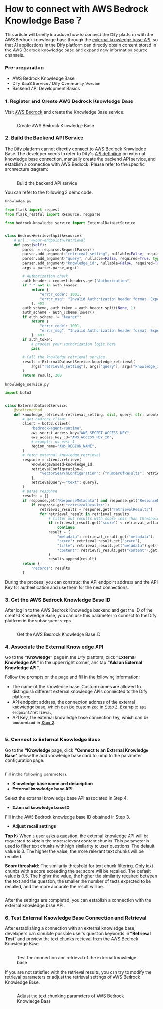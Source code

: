 # How to connect with AWS Bedrock Knowledge Base？

This article will briefly introduce how to connect the Dify platform with the AWS Bedrock knowledge base through the [external knowledge base API](https://docs.dify.ai/guides/knowledge-base/external-knowledge-api-documentation), so that AI applications in the Dify platform can directly obtain content stored in the AWS Bedrock knowledge base and expand new information source channels.

### Pre-preparation

* AWS Bedrock Knowledge Base
* Dify SaaS Service / Dify Community Version
* Backend API Development Basics

### 1. Register and Create AWS Bedrock Knowledge Base

Visit [AWS Bedrock](https://aws.amazon.com/bedrock/) and create the Knowledge Base service.

<figure><img src="../../../en/.gitbook/assets/image (360).png" alt=""><figcaption><p>Create AWS Bedrock Knowledge Base</p></figcaption></figure>

### 2. Build the Backend API Service

The Dify platform cannot directly connect to AWS Bedrock Knowledge Base. The developer needs to refer to Dify's [API definition](../../guides/knowledge-base/external-knowledge-api-documentation.md) on external knowledge base connection, manually create the backend API service, and establish a connection with AWS Bedrock. Please refer to the specific architecture diagram:

<figure><img src="../../../zh_CN/.gitbook/assets/image (1).png" alt=""><figcaption><p>Build the backend API service</p></figcaption></figure>

You can refer to the following 2 demo code.

`knowledge.py`

```python
from flask import request
from flask_restful import Resource, reqparse

from bedrock.knowledge_service import ExternalDatasetService


class BedrockRetrievalApi(Resource):
    # url : <your-endpoint>/retrieval
    def post(self):
        parser = reqparse.RequestParser()
        parser.add_argument("retrieval_setting", nullable=False, required=True, type=dict, location="json")
        parser.add_argument("query", nullable=False, required=True, type=str,)
        parser.add_argument("knowledge_id", nullable=False, required=True, type=str)
        args = parser.parse_args()

        # Authorization check
        auth_header = request.headers.get("Authorization")
        if " " not in auth_header:
            return {
                "error_code": 1001,
                "error_msg": "Invalid Authorization header format. Expected 'Bearer <api-key>' format."
            }, 403
        auth_scheme, auth_token = auth_header.split(None, 1)
        auth_scheme = auth_scheme.lower()
        if auth_scheme != "bearer":
            return {
                "error_code": 1001,
                "error_msg": "Invalid Authorization header format. Expected 'Bearer <api-key>' format."
            }, 403
        if auth_token:
            # process your authorization logic here
            pass

        # Call the knowledge retrieval service
        result = ExternalDatasetService.knowledge_retrieval(
            args["retrieval_setting"], args["query"], args["knowledge_id"]
        )
        return result, 200
```

`knowledge_service.py`

```python
import boto3


class ExternalDatasetService:
    @staticmethod
    def knowledge_retrieval(retrieval_setting: dict, query: str, knowledge_id: str):
        # get bedrock client
        client = boto3.client(
            "bedrock-agent-runtime",
            aws_secret_access_key="AWS_SECRET_ACCESS_KEY",
            aws_access_key_id="AWS_ACCESS_KEY_ID",
            # example: us-east-1
            region_name="AWS_REGION_NAME",
        )
        # fetch external knowledge retrieval
        response = client.retrieve(
            knowledgeBaseId=knowledge_id,
            retrievalConfiguration={
                "vectorSearchConfiguration": {"numberOfResults": retrieval_setting.get("top_k"), "overrideSearchType": "HYBRID"}
            },
            retrievalQuery={"text": query},
        )
        # parse response
        results = []
        if response.get("ResponseMetadata") and response.get("ResponseMetadata").get("HTTPStatusCode") == 200:
            if response.get("retrievalResults"):
                retrieval_results = response.get("retrievalResults")
                for retrieval_result in retrieval_results:
                    # filter out results with score less than threshold
                    if retrieval_result.get("score") < retrieval_setting.get("score_threshold", .0):
                        continue
                    result = {
                        "metadata": retrieval_result.get("metadata"),
                        "score": retrieval_result.get("score"),
                        "title": retrieval_result.get("metadata").get("x-amz-bedrock-kb-source-uri"),
                        "content": retrieval_result.get("content").get("text"),
                    }
                    results.append(result)
        return {
            "records": results
        }
```

During the process, you can construct the API endpoint address and the API Key for authentication and use them for the next connections.

### 3. Get the AWS Bedrock Knowledge Base ID

After log in to the AWS Bedrock Knowledge backend and get the ID of the created Knowledge Base, you can use this parameter to connect to the Dify platform in the subsequent steps.

<figure><img src="../../../zh_CN/.gitbook/assets/image (359).png" alt=""><figcaption><p>Get the AWS Bedrock Knowledge Base ID</p></figcaption></figure>

### 4. Associate the External Knowledge API

Go to the **"Knowledge"** page in the Dify platform, click **"External Knowledge API"** in the upper right corner, and tap **"Add an External Knowledge API"**.

Follow the prompts on the page and fill in the following information:

* The name of the knowledge base. Custom names are allowed to distinguish different external knowledge APIs connected to the Dify platform;
* API endpoint address, the connection address of the external knowledge base, which can be customized in [Step 2](how-to-connect-aws-bedrock.md#id-2.build-the-backend-api-service). Example: `api-endpoint/retrieval`;
* API Key, the external knowledge base connection key, which can be customized in [Step 2](how-to-connect-aws-bedrock.md#id-2.build-the-backend-api-service).

<figure><img src="../../../zh_CN/.gitbook/assets/image (362).png" alt=""><figcaption></figcaption></figure>

### 5. Connect to External Knowledge Base

Go to the **“Knowledge** page, click **“Connect to an External Knowledge Base”** below the add knowledge base card to jump to the parameter configuration page.

<figure><img src="../../../zh_CN/.gitbook/assets/image (363).png" alt=""><figcaption></figcaption></figure>

Fill in the following parameters:

* **Knowledge base name and description**
* **External knowledge base API**

Select the external knowledge base API associated in Step 4.
* **External knowledge base ID**

Fill in the AWS Bedrock knowledge base ID obtained in Step 3.
* **Adjust recall settings**

**Top K:** When a user asks a question, the external knowledge API will be requested to obtain the most relevant content chunks. This parameter is used to filter text chunks with high similarity to user questions. The default value is 3. The higher the value, the more relevant text chunks will be recalled.

**Score threshold:** The similarity threshold for text chunk filtering. Only text chunks with a score exceeding the set score will be recalled. The default value is 0.5. The higher the value, the higher the similarity required between the text and the question, the smaller the number of texts expected to be recalled, and the more accurate the result will be.

<figure><img src="../../../zh_CN/.gitbook/assets/image (364).png" alt=""><figcaption></figcaption></figure>

After the settings are completed, you can establish a connection with the external knowledge base API.

### 6. Test External Knowledge Base Connection and Retrieval

After establishing a connection with an external knowledge base, developers can simulate possible user's question keywords in **"Retrieval Test"** and preview the text chunks retrieval from the AWS Bedrock Knowledge Base.

<figure><img src="../../../zh_CN/.gitbook/assets/image (366).png" alt=""><figcaption><p>Test the connection and retrieval of the external knowledge base</p></figcaption></figure>

If you are not satisfied with the retrieval results, you can try to modify the retrieval parameters or adjust the retrieval settings of AWS Bedrock Knowledge Base.

<figure><img src="../../../zh_CN/.gitbook/assets/image (367).png" alt=""><figcaption><p>Adjust the text chunking parameters of AWS Bedrock Knowledge Base</p></figcaption></figure>
